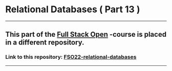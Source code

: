 # Relational Databases ( Part 13 )

---

## This part of the [Full Stack Open](https://fullstackopen.com/) -course is placed in a different repository.

### Link to this repository: [FSO22-relational-databases](https://github.com/akahukas/FSO22-relational-databases)

---
